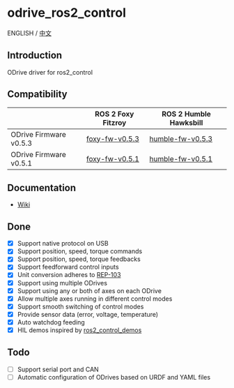# odrive_ros2_control
ENGLISH / [中文](<README_CN.md>)
## Introduction
ODrive driver for ros2_control
## Compatibility
|  | ROS 2 Foxy Fitzroy | ROS 2 Humble Hawksbill |
|---|---|---|
| ODrive Firmware v0.5.3 | [foxy-fw-v0.5.3](../../tree/foxy-fw-v0.5.3) | [humble-fw-v0.5.3](../../tree/humble-fw-v0.5.3) |
| ODrive Firmware v0.5.1 | [foxy-fw-v0.5.1](../../tree/foxy-fw-v0.5.1) | [humble-fw-v0.5.1](../../tree/humble-fw-v0.5.1) |
## Documentation
- [Wiki](https://github.com/Factor-Robotics/odrive_ros2_control/wiki/Documentation)
## Done
- [x] Support native protocol on USB
- [x] Support position, speed, torque commands
- [x] Support position, speed, torque feedbacks
- [x] Support feedforward control inputs
- [x] Unit conversion adheres to [REP-103](<https://www.ros.org/reps/rep-0103.html>)
- [x] Support using multiple ODrives
- [x] Support using any or both of axes on each ODrive
- [x] Allow multiple axes running in different control modes
- [x] Support smooth switching of control modes
- [x] Provide sensor data (error, voltage, temperature)
- [x] Auto watchdog feeding
- [x] HIL demos inspired by [ros2_control_demos](<https://github.com/ros-controls/ros2_control_demos>)
## Todo
- [ ] Support serial port and CAN
- [ ] Automatic configuration of ODrives based on URDF and YAML files